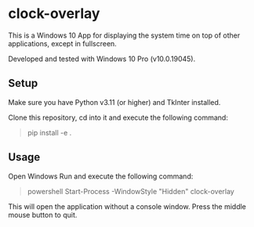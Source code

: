 # clock-overlay

This is a Windows 10 App for displaying the system time on top of other applications, except in fullscreen.

Developed and tested with Windows 10 Pro (v10.0.19045).

## Setup

Make sure you have Python v3.11 (or higher) and TkInter installed.

Clone this repository, cd into it and execute the following command:

> pip install -e .

## Usage

Open Windows Run and execute the following command:

> powershell Start-Process -WindowStyle "Hidden" clock-overlay

This will open the application without a console window. Press the middle mouse button to quit.
